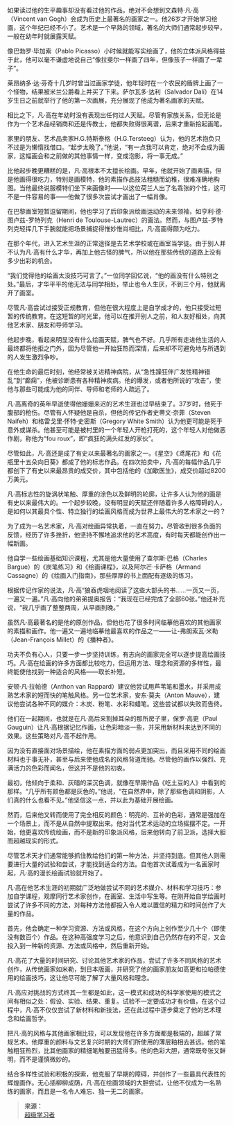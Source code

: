 如果读过他的生平趣事却没有看过他的作品，绝对不会想到文森特·凡·高（Vincent van Gogh）会成为历史上最著名的画家之一。他26岁才开始学习绘画，这个年纪已经不小了。艺术是一个早熟的领域，著名的大师们通常起步较早，一般在幼年时就展露天赋。

像巴勃罗·毕加索（Pablo Picasso）小时候就能写实绘画了，他的立体派风格得益于此，他可以毫不谦虚地说自己“像拉斐尔一样画了四年，但像孩子一样画了一辈子”。

莱昂纳多·达·芬奇十几岁时曾当过画家学徒，他年轻时在一个农民的盾牌上画了一个怪物，结果被米兰公爵看上并买了下来。萨尔瓦多·达利（Salvador Dalí）在14岁生日之前就举行了他的第一次画展，充分展现了他成为著名画家的天赋。

相比之下，凡·高在年幼时没有表现出任何过人天赋。尽管有家族关系，但无论是作为一个艺术品经销商和还是传教士，他都失败得很离谱，后来才重新拾起画笔。

家里的朋友、艺术品卖家H.G.特斯泰格（H.G.Tersteeg）认为，他的艺术抱负只不过是为懒惰找借口。“起步太晚了。”他说，“有一点我可以肯定，绝对不会成为画家，这幅画会和之前做的其他事情一样，变成泡影，将一事无成。”


比他起步晚更糟糕的是，凡·高根本不太擅长绘画。早年，他就开始了画素描，但是他画得很吃力，特别是画模特，他的素描作品技法粗糙而幼稚，很难准确地构图。当他最终说服模特们坐下来画像时——以这位荷兰人出了名乖张的个性，这可不是一件容易的事——他做了很多次尝试才画出了一幅肖像。

在巴黎画室短暂逗留期间，他也学习了后印象派绘画运动的未来领袖，如亨利·德·图卢兹-罗特列克（Henri de Toulouse-Lautrec）的画法。然而，与图卢兹-罗特列克轻挥几下手腕就能把场景捕捉得惟妙惟肖相比，凡·高画得颇为吃力。

在那个年代，进入艺术生涯的正常途径是去艺术学校或在画室当学徒。由于别人并不认为凡·高有什么才华，再加上他古怪的脾气，所以他在那些传统的道路上没有多少出彩的机会。

“我们觉得他的绘画太没技巧可言了。”一位同学回忆说，“他的画没有什么特别之处。”最后，才华平平的他无法与同学相处，举止也令人生厌，不到三个月，他就离开了画室。

尽管凡·高尝试过接受正规教育，但他在很大程度上是自学成才的，他只接受过短暂的传统教育。在这短暂的时光里，他可以在推开别人之前，和人友好相处，向其他艺术家、朋友和导师学习。


他起步晚，看起来明显没有什么绘画天赋，脾气也不好。几乎所有走进他生活的人最终都将他拒之门外，因为尽管他一开始狂热而深情，后来却不可避免地与所遇到的人发生激烈争吵。

在他生命的最后时刻，他经常被关进精神病院，从“急性躁狂伴广发性精神错乱”到“癫痫”，他被诊断患有各种精神疾病。他的爆发，或者他所说的“攻击”，使他与那些可能成为他的同伴、导师和老师的人疏远了。

凡·高离奇的英年早逝使得他姗姗来迟的艺术生涯也过早结束了。37岁时，他死于腹部的枪伤。尽管有人怀疑他是自杀，但他的传记作者史蒂文·奈菲（Steven Naifeh）和格雷戈里·怀特·史密斯（Gregory White Smith）认为他更可能是死于意外或谋杀。他甚至可能是被村里的一个年轻人开枪打死的，这个年轻人对他做恶作剧，称他为“fou roux”，即“疯狂的满头红发的家伙”。

尽管如此，凡·高还是成了有史以来最著名的画家之一。《星空》《鸢尾花》和《花瓶里十五朵向日葵》都成了他的标志作品。在四次拍卖中，凡·高的每幅作品几乎都创下了有史以来最昂贵的成交价，其中包括他的《加歇医生》，成交价超过8200万美元。

凡·高标志性的旋涡状笔触、厚重的涂色以及鲜明的轮廓，让许多人认为他的画是有史以来最伟大的。一个起步较晚，没有明显的天赋还伴随着许多人格障碍的人，是如何以其最具个性、特立独行的绘画风格而成为世界上最伟大的艺术家之一的？


为了成为一名艺术家，凡·高对绘画异常执着，一直在努力。尽管收到很多负面的反馈，经历了许多挫折，他坚持不懈地追求他的艺术高度，有时每天都能创作出一幅新画。

他自学一些绘画基础知识课程，尤其是他大量使用了查尔斯·巴格（Charles Bargue）的《炭笔练习》和《绘画课程》，以及阿尔芒·卡萨格（Armand Cassagne）的《绘画入门指南》，那些厚厚的书上面配有逐级的练习。

根据传记作家的说法，凡·高“狼吞虎咽地阅读了这些大部头的书……一页又一页，一遍又一遍。”凡·高向他的弟弟提奥报告：“我现在已经完成了全部60张。”他还补充说，“我几乎画了整整两周，从早画到晚。”

虽然凡·高最著名的是他的原创作品，但他也花了很多时间临摹他喜欢的其他画家的素描和画作。他一遍又一遍地临摹他最喜欢的作品之一——让-弗朗索瓦·米勒（Jean-François Millet）的《播种者》。

功夫不负有心人，只要一步一步坚持训练，有志向的画家完全可以逐步提高绘画技巧。凡·高在绘画的许多方面都比较吃力，但运用方法、理念和资源的多样性，最终能使他找到一种适合的风格——取长补短。


安顿·凡·拉帕德（Anthon van Rappard）建议他尝试用芦苇笔和墨水，并采用成熟艺术家的短而快的笔触风格。另一位艺术家，安东·莫夫（Anton Mauve），建议他尝试各种不同的媒介：木炭、粉笔、水彩和蜡笔。这些尝试都以失败而告终。

他们在一起期间，也就是在凡·高后来割掉耳朵的那所房子里，保罗·高更（Paul Gauguin）让凡·高根据记忆作画，让色彩暗淡一些，并采用新材料来达到不同的效果。这些策略对凡·高不起作用。

因为没有直接面对场景描绘，他在素描方面的弱点更加突出，而且采用不同的绘画材料也于事无补，甚至与后来使他成名的风格背道而驰。尽管他的画作以强烈、充满活力的色彩而闻名，但这并不是他的初衷。

最初，他倾向于柔和、灰暗的深沉色调，就像在早期作品《吃土豆的人》中看到的那样。“几乎所有颜色都是灰色的。”他说，“在自然界中，除了那些色调和阴影，人们真的什么也看不见。”他坚信这一点，并以此为基础开展绘画。

然而，后来他又转而使用了完全相反的颜色：明亮的、互补的色彩，通常是强加在一个场景上，而不是从自然中提取出来。他对当代艺术运动的立场摇摆不定。一开始，他更喜欢传统绘画，而不是新的印象派风格，后来他转向了前卫派，选择大胆而超越现实的形式。


尽管艺术天才们通常能够抓住教给他们的第一种方法，并坚持到底。但其他人则需要进行大量的试验和尝试，才能找到适合的方法。自他首次试着成为一名画家时起，凡·高的漫长绘画试验就开始了。

凡·高在他艺术生涯的初期就广泛地做尝试不同的艺术媒介、材料和学习技巧：参加自学课程，观摩同行艺术家创作，在画室、生活中写生等。在刚开始自学绘画时尝试了许多不同的方法，对每种方法他都投入令人难以置信的精力和时间创作了大量的作品。

首先，他会确定一种学习资源、方法或风格，在这个方向上创作至少几十个（即使没有数百个）作品。在这种高强度学习之后，他意识到自己仍然存在的不足，又会投入到一种新的资源、方法或风格中，然后重新开始。

凡·高花了大量的时间研究、讨论其他艺术家的作品，尝试了许多不同风格的艺术创作，从传统画家如米勒，到日本版画，并研究了他的画家朋友如高更和拉帕德使用的绘画技巧，这让他尽可能了解了大量风格和理念。

凡·高应对挑战的方式终其一生都是如此，这一模式和成功的科学家使用的模式之间有相似之处：假设、实验、结果、重复。试验不一定要成功才有价值，在这个过程中，凡·高不仅仅尝试了新材料和新技法，还在此过程中逐步奠定了他的艺术理念和绘画哲学。

把凡·高的风格与其他画家相比较，可以发现他在许多方面都是极端的，超越了常规艺术。他厚重的颜料与文艺复兴时期的大师们所使用的薄层釉相去甚远。他的笔触粗狂热烈，比其他画家的精细笔触要迅猛得多。他的色彩大胆，通常既夸张又鲜明，而不是谨慎微妙的。

结合多样性试验和积极的探索，他克服了早期的障碍，并创作了一些最具代表性的辉煌画作。无心插柳柳成荫，凡·高在绘画领域的大胆尝试，让他不仅成为一名熟练的画家，而且是一名令人难忘、独一无二的画家。

>**来源：**  
>[超级学习者](/读书/学习/超级学习者.md)

